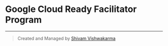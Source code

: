 # Google Cloud Ready Facilitator Program

---
> Created and Managed by [Shivam Vishwakarma](https://www.github.com/svshiva)
